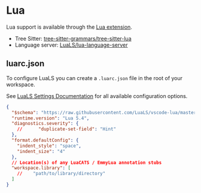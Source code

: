 # Lua

Lua support is available through the [Lua extension](https://github.com/khulnasoft/editsync/tree/main/extensions/lua).

- Tree Sitter: [tree-sitter-grammars/tree-sitter-lua](https://github.com/tree-sitter-grammars/tree-sitter-lua)
- Language server: [LuaLS/lua-language-server](https://github.com/LuaLS/lua-language-server)

## luarc.json

To configure LuaLS you can create a `.luarc.json` file in the root of your workspace.

See [LuaLS Settings Documentation](https://luals.github.io/wiki/settings/) for all available configuration options.

```json
{
  "$schema": "https://raw.githubusercontent.com/LuaLS/vscode-lua/master/setting/schema.json",
  "runtime.version": "Lua 5.4",
  "diagnostics.severity": {
    //      "duplicate-set-field": "Hint"
  },
  "format.defaultConfig": {
    "indent_style": "space",
    "indent_size": "4"
  },
  // Location(s) of any LuaCATS / EmmyLua annotation stubs
  "workspace.library": [
    //    "path/to/library/directory"
  ]
}
```
